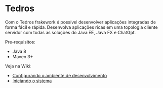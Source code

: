 # Tedros 
Com o Tedros frakework é possível desenvolver aplicações integradas de forma fácil e rápida. Desenvolva aplicações ricas em uma topologia cliente servidor com todas as soluções do Java EE, Java FX e ChatGpt.

Pre-requisitos:
 - Java 8
 - Maven 3+

Veja na Wiki:
- [Configurando o ambiente de desenvolvimento](https://github.com/Tedros-Box/tedros-apps/wiki/Configura%C3%A7%C3%A3o)
- [Iniciando o sistema](https://github.com/Tedros-Box/tedros-apps/wiki/Inicializa%C3%A7%C3%A3o)
